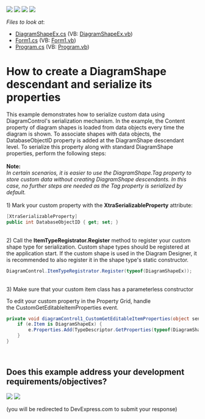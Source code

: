 <!-- default badges list -->
![](https://img.shields.io/endpoint?url=https://codecentral.devexpress.com/api/v1/VersionRange/128585357/16.2.3%2B)
[![](https://img.shields.io/badge/Open_in_DevExpress_Support_Center-FF7200?style=flat-square&logo=DevExpress&logoColor=white)](https://supportcenter.devexpress.com/ticket/details/T361265)
[![](https://img.shields.io/badge/📖_How_to_use_DevExpress_Examples-e9f6fc?style=flat-square)](https://docs.devexpress.com/GeneralInformation/403183)
[![](https://img.shields.io/badge/💬_Leave_Feedback-feecdd?style=flat-square)](#does-this-example-address-your-development-requirementsobjectives)
<!-- default badges end -->
<!-- default file list -->
*Files to look at*:

* [DiagramShapeEx.cs](./CS/XtraDiagram.CustomShapeProperties/DiagramShapeEx.cs) (VB: [DiagramShapeEx.vb](./VB/XtraDiagram.CustomShapeProperties/DiagramShapeEx.vb))
* [Form1.cs](./CS/XtraDiagram.CustomShapeProperties/Form1.cs) (VB: [Form1.vb](./VB/XtraDiagram.CustomShapeProperties/Form1.vb))
* [Program.cs](./CS/XtraDiagram.CustomShapeProperties/Program.cs) (VB: [Program.vb](./VB/XtraDiagram.CustomShapeProperties/Program.vb))
<!-- default file list end -->
# How to create a DiagramShape descendant and serialize its properties


This example demonstrates how to serialize custom data using DiagramControl's serialization mechanism. In the example, the Content property of diagram shapes is loaded from data objects every time the diagram is shown. To associate shapes with data objects, the DatabaseObjectID property is added at the DiagramShape descendant level. To serialize this property along with standard DiagramShape properties, perform the following steps:<br><br><strong>Note:</strong><br><em>In certain scenarios, it is easier to use the DiagramShape.Tag property to store custom data without creating DiagramShape descendants. In this case, no further steps are needed as the Tag property is serialized by default.</em><br><br>1) Mark your custom property with the <strong>XtraSerializableProperty</strong> attribute:<br>


```cs
[XtraSerializableProperty]
public int DatabaseObjectID { get; set; }
```


<br>2) Call the <strong>ItemTypeRegistrator.Register</strong> method to register your custom shape type for serialization. Custom shape types should be registered at the application start. If the custom shape is used in the Diagram Designer, it is recommended to also register it in the shape type's static constructor.<br>


```cs
DiagramControl.ItemTypeRegistrator.Register(typeof(DiagramShapeEx));
```

<p><br> 3) Make sure that your custom item class has a parameterless constructor
    
<br>

<p>To edit your custom property in the Property Grid, handle the CustomGetEditableItemProperties event.</p>


```cs
private void diagramControl1_CustomGetEditableItemProperties(object sender, DiagramCustomGetEditableItemPropertiesEventArgs e) {
    if (e.Item is DiagramShapeEx) {
        e.Properties.Add(TypeDescriptor.GetProperties(typeof(DiagramShapeEx))["DatabaseObjectID"]);
    }
}
```



<br/>


<!-- feedback -->
## Does this example address your development requirements/objectives?

[<img src="https://www.devexpress.com/support/examples/i/yes-button.svg"/>](https://www.devexpress.com/support/examples/survey.xml?utm_source=github&utm_campaign=how-to-create-a-diagramshape-descendant-and-serialize-its-properties-t361265&~~~was_helpful=yes) [<img src="https://www.devexpress.com/support/examples/i/no-button.svg"/>](https://www.devexpress.com/support/examples/survey.xml?utm_source=github&utm_campaign=how-to-create-a-diagramshape-descendant-and-serialize-its-properties-t361265&~~~was_helpful=no)

(you will be redirected to DevExpress.com to submit your response)
<!-- feedback end -->
